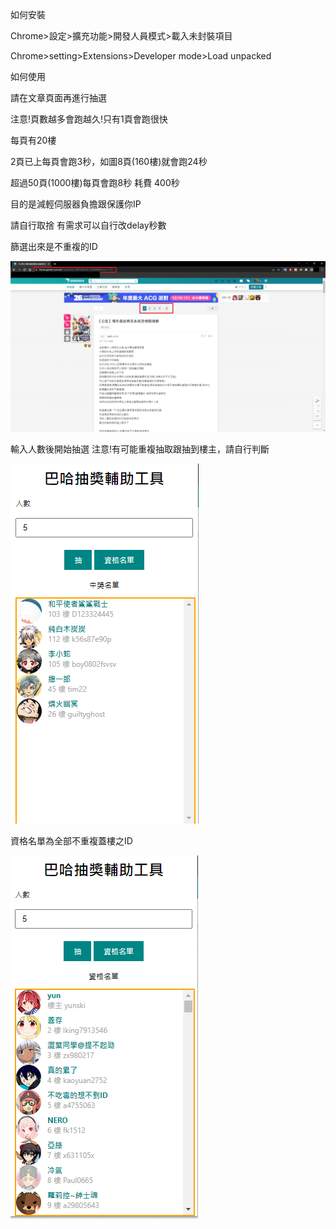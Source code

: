 如何安裝

Chrome>設定>擴充功能>開發人員模式>載入未封裝項目


Chrome>setting>Extensions>Developer mode>Load unpacked


如何使用

請在文章頁面再進行抽選

注意!頁數越多會跑越久!只有1頁會跑很快

每頁有20樓

2頁已上每頁會跑3秒，如圖8頁(160樓)就會跑24秒

超過50頁(1000樓)每頁會跑8秒 耗費 400秒

目的是減輕伺服器負擔跟保護你IP

請自行取捨 有需求可以自行改delay秒數

篩選出來是不重複的ID

![](1.png)

輸入人數後開始抽選
注意!有可能重複抽取跟抽到樓主，請自行判斷

![](2.PNG)

資格名單為全部不重複蓋樓之ID

![](3.PNG)

